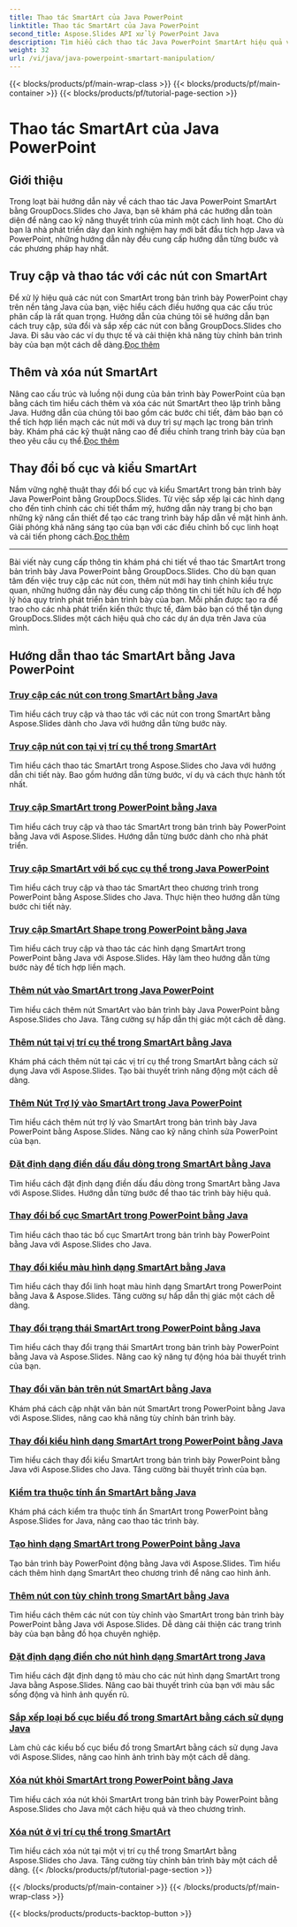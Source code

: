 ```yaml
---
title: Thao tác SmartArt của Java PowerPoint
linktitle: Thao tác SmartArt của Java PowerPoint
second_title: Aspose.Slides API xử lý PowerPoint Java
description: Tìm hiểu cách thao tác Java PowerPoint SmartArt hiệu quả với hướng dẫn GroupDocs.Slides for Java. Truy cập các nút con, thêm nút, thay đổi bố cục và hơn thế nữa!
weight: 32
url: /vi/java/java-powerpoint-smartart-manipulation/
---
```


{{< blocks/products/pf/main-wrap-class >}}
{{< blocks/products/pf/main-container >}}
{{< blocks/products/pf/tutorial-page-section >}}

# Thao tác SmartArt của Java PowerPoint


## Giới thiệu

Trong loạt bài hướng dẫn này về cách thao tác Java PowerPoint SmartArt bằng GroupDocs.Slides cho Java, bạn sẽ khám phá các hướng dẫn toàn diện để nâng cao kỹ năng thuyết trình của mình một cách linh hoạt. Cho dù bạn là nhà phát triển dày dạn kinh nghiệm hay mới bắt đầu tích hợp Java và PowerPoint, những hướng dẫn này đều cung cấp hướng dẫn từng bước và các phương pháp hay nhất.

## Truy cập và thao tác với các nút con SmartArt

 Để xử lý hiệu quả các nút con SmartArt trong bản trình bày PowerPoint chạy trên nền tảng Java của bạn, việc hiểu cách điều hướng qua các cấu trúc phân cấp là rất quan trọng. Hướng dẫn của chúng tôi sẽ hướng dẫn bạn cách truy cập, sửa đổi và sắp xếp các nút con bằng GroupDocs.Slides cho Java. Đi sâu vào các ví dụ thực tế và cải thiện khả năng tùy chỉnh bản trình bày của bạn một cách dễ dàng.[Đọc thêm](./access-child-nodes-smartart-java/)

## Thêm và xóa nút SmartArt

Nâng cao cấu trúc và luồng nội dung của bản trình bày PowerPoint của bạn bằng cách tìm hiểu cách thêm và xóa các nút SmartArt theo lập trình bằng Java. Hướng dẫn của chúng tôi bao gồm các bước chi tiết, đảm bảo bạn có thể tích hợp liền mạch các nút mới và duy trì sự mạch lạc trong bản trình bày. Khám phá các kỹ thuật nâng cao để điều chỉnh trang trình bày của bạn theo yêu cầu cụ thể.[Đọc thêm](./add-nodes-smartart-java-powerpoint/)

## Thay đổi bố cục và kiểu SmartArt

 Nắm vững nghệ thuật thay đổi bố cục và kiểu SmartArt trong bản trình bày Java PowerPoint bằng GroupDocs.Slides. Từ việc sắp xếp lại các hình dạng cho đến tinh chỉnh các chi tiết thẩm mỹ, hướng dẫn này trang bị cho bạn những kỹ năng cần thiết để tạo các trang trình bày hấp dẫn về mặt hình ảnh. Giải phóng khả năng sáng tạo của bạn với các điều chỉnh bố cục linh hoạt và cải tiến phong cách.[Đọc thêm](./change-smartart-layout-powerpoint-java/)

---

Bài viết này cung cấp thông tin khám phá chi tiết về thao tác SmartArt trong bản trình bày Java PowerPoint bằng GroupDocs.Slides. Cho dù bạn quan tâm đến việc truy cập các nút con, thêm nút mới hay tinh chỉnh kiểu trực quan, những hướng dẫn này đều cung cấp thông tin chi tiết hữu ích để hợp lý hóa quy trình phát triển bản trình bày của bạn. Mỗi phần được tạo ra để trao cho các nhà phát triển kiến thức thực tế, đảm bảo bạn có thể tận dụng GroupDocs.Slides một cách hiệu quả cho các dự án dựa trên Java của mình.

## Hướng dẫn thao tác SmartArt bằng Java PowerPoint
### [Truy cập các nút con trong SmartArt bằng Java](./access-child-nodes-smartart-java/)
Tìm hiểu cách truy cập và thao tác với các nút con trong SmartArt bằng Aspose.Slides dành cho Java với hướng dẫn từng bước này.
### [Truy cập nút con tại vị trí cụ thể trong SmartArt](./access-child-node-specific-position-smartart-java/)
Tìm hiểu cách thao tác SmartArt trong Aspose.Slides cho Java với hướng dẫn chi tiết này. Bao gồm hướng dẫn từng bước, ví dụ và cách thực hành tốt nhất.
### [Truy cập SmartArt trong PowerPoint bằng Java](./access-smartart-powerpoint-java/)
Tìm hiểu cách truy cập và thao tác SmartArt trong bản trình bày PowerPoint bằng Java với Aspose.Slides. Hướng dẫn từng bước dành cho nhà phát triển.
### [Truy cập SmartArt với bố cục cụ thể trong Java PowerPoint](./access-smartart-specific-layout-java-powerpoint/)
Tìm hiểu cách truy cập và thao tác SmartArt theo chương trình trong PowerPoint bằng Aspose.Slides cho Java. Thực hiện theo hướng dẫn từng bước chi tiết này.
### [Truy cập SmartArt Shape trong PowerPoint bằng Java](./access-smartart-shape-powerpoint-java/)
Tìm hiểu cách truy cập và thao tác các hình dạng SmartArt trong PowerPoint bằng Java với Aspose.Slides. Hãy làm theo hướng dẫn từng bước này để tích hợp liền mạch.
### [Thêm nút vào SmartArt trong Java PowerPoint](./add-nodes-smartart-java-powerpoint/)
Tìm hiểu cách thêm nút SmartArt vào bản trình bày Java PowerPoint bằng Aspose.Slides cho Java. Tăng cường sự hấp dẫn thị giác một cách dễ dàng.
### [Thêm nút tại vị trí cụ thể trong SmartArt bằng Java](./add-nodes-specific-position-smartart-java/)
Khám phá cách thêm nút tại các vị trí cụ thể trong SmartArt bằng cách sử dụng Java với Aspose.Slides. Tạo bài thuyết trình năng động một cách dễ dàng.
### [Thêm Nút Trợ lý vào SmartArt trong Java PowerPoint](./add-assistant-node-smartart-java-powerpoint/)
Tìm hiểu cách thêm nút trợ lý vào SmartArt trong bản trình bày Java PowerPoint bằng Aspose.Slides. Nâng cao kỹ năng chỉnh sửa PowerPoint của bạn.
### [Đặt định dạng điền dấu đầu dòng trong SmartArt bằng Java](./set-bullet-fill-format-smartart-java/)
Tìm hiểu cách đặt định dạng điền dấu đầu dòng trong SmartArt bằng Java với Aspose.Slides. Hướng dẫn từng bước để thao tác trình bày hiệu quả.
### [Thay đổi bố cục SmartArt trong PowerPoint bằng Java](./change-smartart-layout-powerpoint-java/)
Tìm hiểu cách thao tác bố cục SmartArt trong bản trình bày PowerPoint bằng Java với Aspose.Slides cho Java.
### [Thay đổi kiểu màu hình dạng SmartArt bằng Java](./change-smartart-shape-color-style-java/)
Tìm hiểu cách thay đổi linh hoạt màu hình dạng SmartArt trong PowerPoint bằng Java & Aspose.Slides. Tăng cường sự hấp dẫn thị giác một cách dễ dàng.
### [Thay đổi trạng thái SmartArt trong PowerPoint bằng Java](./change-smartart-state-powerpoint-java/)
Tìm hiểu cách thay đổi trạng thái SmartArt trong bản trình bày PowerPoint bằng Java và Aspose.Slides. Nâng cao kỹ năng tự động hóa bài thuyết trình của bạn.
### [Thay đổi văn bản trên nút SmartArt bằng Java](./change-text-smartart-node-java/)
Khám phá cách cập nhật văn bản nút SmartArt trong PowerPoint bằng Java với Aspose.Slides, nâng cao khả năng tùy chỉnh bản trình bày.
### [Thay đổi kiểu hình dạng SmartArt trong PowerPoint bằng Java](./change-smartart-shape-style-powerpoint-java/)
Tìm hiểu cách thay đổi kiểu SmartArt trong bản trình bày PowerPoint bằng Java với Aspose.Slides cho Java. Tăng cường bài thuyết trình của bạn.
### [Kiểm tra thuộc tính ẩn SmartArt bằng Java](./check-smartart-hidden-property-java/)
Khám phá cách kiểm tra thuộc tính ẩn SmartArt trong PowerPoint bằng Aspose.Slides for Java, nâng cao thao tác trình bày.
### [Tạo hình dạng SmartArt trong PowerPoint bằng Java](./create-smartart-shape-powerpoint-java/)
Tạo bản trình bày PowerPoint động bằng Java với Aspose.Slides. Tìm hiểu cách thêm hình dạng SmartArt theo chương trình để nâng cao hình ảnh.
### [Thêm nút con tùy chỉnh trong SmartArt bằng Java](./add-custom-child-nodes-smartart-java/)
Tìm hiểu cách thêm các nút con tùy chỉnh vào SmartArt trong bản trình bày PowerPoint bằng Java với Aspose.Slides. Dễ dàng cải thiện các trang trình bày của bạn bằng đồ họa chuyên nghiệp.
### [Đặt định dạng điền cho nút hình dạng SmartArt trong Java](./set-fill-format-smartart-shape-node-java/)
Tìm hiểu cách đặt định dạng tô màu cho các nút hình dạng SmartArt trong Java bằng Aspose.Slides. Nâng cao bài thuyết trình của bạn với màu sắc sống động và hình ảnh quyến rũ.
### [Sắp xếp loại bố cục biểu đồ trong SmartArt bằng cách sử dụng Java](./organize-chart-layout-type-smartart-java/)
Làm chủ các kiểu bố cục biểu đồ trong SmartArt bằng cách sử dụng Java với Aspose.Slides, nâng cao hình ảnh trình bày một cách dễ dàng.
### [Xóa nút khỏi SmartArt trong PowerPoint bằng Java](./remove-node-smartart-powerpoint-java/)
Tìm hiểu cách xóa nút khỏi SmartArt trong bản trình bày PowerPoint bằng Aspose.Slides cho Java một cách hiệu quả và theo chương trình.
### [Xóa nút ở vị trí cụ thể trong SmartArt](./remove-node-specific-position-smartart-java/)
Tìm hiểu cách xóa nút tại một vị trí cụ thể trong SmartArt bằng Aspose.Slides cho Java. Tăng cường tùy chỉnh bản trình bày một cách dễ dàng.
{{< /blocks/products/pf/tutorial-page-section >}}

{{< /blocks/products/pf/main-container >}}
{{< /blocks/products/pf/main-wrap-class >}}

{{< blocks/products/products-backtop-button >}}
